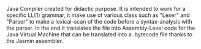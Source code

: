 Java Compiler created for didactic purpose.
It is intended to work for a specific LL(1) grammar, it make use of various class such as "Lexer" and "Parser" to make a lexical-scan of the code before a syntax-analysis with the parser.
In the end it translates the file into Assembly-Level code for the Java Virtual Machine that can be translated into a .bytecode file thanks to the Jasmin assembler. 
